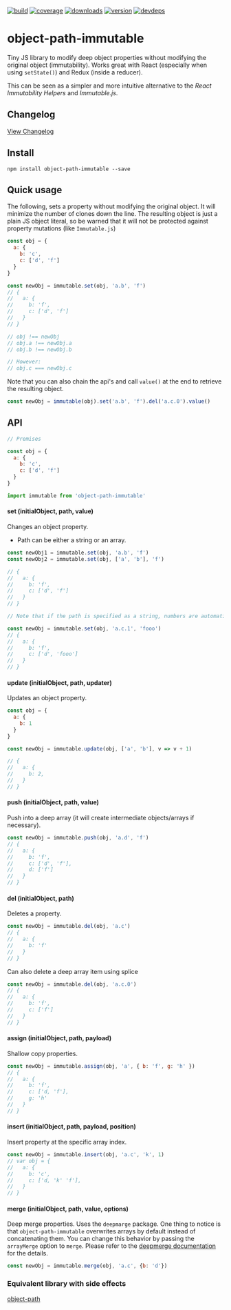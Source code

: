 [![build](https://img.shields.io/travis/mariocasciaro/object-path-immutable.svg?style=flat-square)](https://travis-ci.org/mariocasciaro/object-path-immutable)
[![coverage](https://img.shields.io/coveralls/mariocasciaro/object-path-immutable.svg?style=flat-square)](https://coveralls.io/r/mariocasciaro/object-path-immutable)
[![downloads](https://img.shields.io/npm/dm/object-path-immutable.svg?style=flat-square)](https://www.npmjs.com/package/object-path-immutable)
[![version](https://img.shields.io/npm/v/object-path-immutable.svg?style=flat-square)](https://www.npmjs.com/package/object-path-immutable)
[![devdeps](https://img.shields.io/david/dev/mariocasciaro/object-path-immutable.svg?style=flat-square)](https://david-dm.org/mariocasciaro/object-path-immutable#info=devDependencies)

object-path-immutable
===========

Tiny JS library to modify deep object properties without modifying the original object (immutability).
Works great with React (especially when using `setState()`) and Redux (inside a reducer).

This can be seen as a simpler and more intuitive alternative to the *React Immutability Helpers* and *Immutable.js*.

## Changelog

[View Changelog](CHANGELOG.md)

## Install

    npm install object-path-immutable --save

## Quick usage

The following, sets a property without modifying the original object.
It will minimize the number of clones down the line. The resulting object is just a plain JS object literal,
so be warned that it will not be protected against property mutations (like `Immutable.js`)

```javascript
const obj = {
  a: {
    b: 'c',
    c: ['d', 'f']
  }
}

const newObj = immutable.set(obj, 'a.b', 'f')
// {
//   a: {
//     b: 'f',
//     c: ['d', 'f']
//   }
// }

// obj !== newObj
// obj.a !== newObj.a
// obj.b !== newObj.b

// However:
// obj.c === newObj.c
```

Note that you can also chain the api's and call `value()` at the end to retrieve the resulting object.

```javascript
const newObj = immutable(obj).set('a.b', 'f').del('a.c.0').value()
```

## API

```javascript
// Premises

const obj = {
  a: {
    b: 'c',
    c: ['d', 'f']
  }
}

import immutable from 'object-path-immutable'
```

#### set (initialObject, path, value)

Changes an object property.

- Path can be either a string or an array.

```javascript
const newObj1 = immutable.set(obj, 'a.b', 'f')
const newObj2 = immutable.set(obj, ['a', 'b'], 'f')

// {
//   a: {
//     b: 'f',
//     c: ['d', 'f']
//   }
// }

// Note that if the path is specified as a string, numbers are automatically interpreted as array indexes.

const newObj = immutable.set(obj, 'a.c.1', 'fooo')
// {
//   a: {
//     b: 'f',
//     c: ['d', 'fooo']
//   }
// }
```

#### update (initialObject, path, updater)

Updates an object property.

```javascript
const obj = {
  a: {
    b: 1
  }
}

const newObj = immutable.update(obj, ['a', 'b'], v => v + 1)

// {
//   a: {
//     b: 2,
//   }
// }
```

#### push (initialObject, path, value)

Push into a deep array (it will create intermediate objects/arrays if necessary).

```javascript
const newObj = immutable.push(obj, 'a.d', 'f')
// {
//   a: {
//     b: 'f',
//     c: ['d', 'f'],
//     d: ['f']
//   }
// }
```

#### del (initialObject, path)

Deletes a property.

```javascript
const newObj = immutable.del(obj, 'a.c')
// {
//   a: {
//     b: 'f'
//   }
// }
```

Can also delete a deep array item using splice

```javascript
const newObj = immutable.del(obj, 'a.c.0')
// {
//   a: {
//     b: 'f',
//     c: ['f']
//   }
// }
```

#### assign (initialObject, path, payload)

Shallow copy properties.

```javascript
const newObj = immutable.assign(obj, 'a', { b: 'f', g: 'h' })
// {
//   a: {
//     b: 'f',
//     c: ['d, 'f'],
//     g: 'h'
//   }
// }
```

#### insert (initialObject, path, payload, position)

Insert property at the specific array index.

```javascript
const newObj = immutable.insert(obj, 'a.c', 'k', 1)
// var obj = {
//   a: {
//     b: 'c',
//     c: ['d, 'k' 'f'],
//   }
// }
```


#### merge (initialObject, path, value, options)

Deep merge properties. Uses the `deepmarge` package. 
One thing to notice is that `object-path-immutable` overwrites arrays by default 
instead of concatenating them. You can change this behavior by passing the `arrayMerge` 
option to `merge`. Please refer to the [deepmerge documentation](https://github.com/KyleAMathews/deepmerge) 
for the details.

```javascript
const newObj = immutable.merge(obj, 'a.c', {b: 'd'})
```

### Equivalent library with side effects

[object-path](https://github.com/mariocasciaro/object-path)

